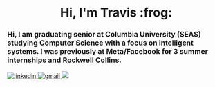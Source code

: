 <h1 align="center">Hi, I'm Travis :frog:</h1>

### Hi, I am graduating senior at Columbia University (SEAS) studying Computer Science with a focus on intelligent systems. I was previously at Meta/Facebook for 3 summer internships and Rockwell Collins. ###
<span>
  <a href="https://www.linkedin.com/in/travis-gibbs-450059195/" target="blank" ><img alt="linkedin" src="https://img.shields.io/badge/LinkedIn-0077B5?style=for-the-badge&logo=linkedin&logoColor=white" /> </a>
   <a href="mailto:travisgibbs.2019@gmail.com" target="blank" ><img alt="gmail" src="https://img.shields.io/badge/Gmail-D14836?style=for-the-badge&logo=gmail&logoColor=white" /> </a>
  <img src="https://komarev.com/ghpvc/?username=TravisGibbs" />
</span>



